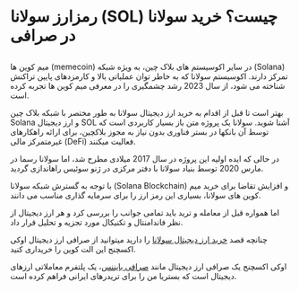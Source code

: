 
# رمزارز سولانا (SOL) چیست؟ خرید سولانا در صرافی

##   

##   

میم کوین ها (memecoin) در سایر اکوسیستم های بلاک چین، به ویژه شبکه (Solana) تمرکز دارند. اکوسیستم سولانا که به خاطر توان عملیاتی بالا و کارمزدهای پایین تراکنش شناخته می شود، از سال 2023 رشد چشمگیری را در معرفی میم کوین ها تجربه کرده است.

بهتر است تا قبل از اقدام به خرید ارز دیجیتال سولانا به طور مختصر با شبکه بلاک چین Solana و ارز دیجیتال SOL آشنا شوید. سولانا یک پروژه متن باز بسیار کاربردی است که توسط آن بانکها در بستر فناوری بدون نیاز به مجوز بلاکچین، برای ارائه راهکارهای غیرمتمرکز مالی (DeFi) فعالیت میکنند.

در حالی که ایده اولیه این پروژه در سال 2017 میلادی مطرح شد، اما سولانا رسما در مارس 2020 توسط بنیاد سولانا با دفتر مرکزی در ژنو سوئیس راهاندازی گردید.

با توجه به گسترش شبکه سولانا (Solana Blockchain) و افزایش تقاضا برای خرید میم کوین های سولانا، بسیاری این رمز ارز را برای سرمایه گذاری مناسب می دانند.

اما همواره قبل از معامله و ترید باید تمامی جوانب را بررسی کرد و هر ارز دیجیتال از نظر فاندامنتال و تکنیکال مورد تجزیه و تحلیل قرار داد.

چنانچه قصد [خرید ارز دیجیتال سولانا](https://ok-ex.io/buy-and-sell/SOL/) را دارید میتوانید از صرافی ارز دیجیتال اوکی اکسچنج این الت کوین را خریداری کنید.

اوکی اکسچنج یک صرافی ارز دیجیتال مانند [صرافی بایننس](https://www.binance.com/en-GB)، یک پلتفرم معاملاتی ارزهای دیجیتال است که بستریا من را برای تریدرهای ایرانی فراهم کرده است.
